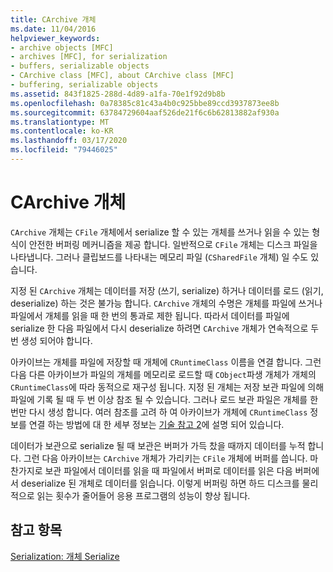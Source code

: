 ```yaml
---
title: CArchive 개체
ms.date: 11/04/2016
helpviewer_keywords:
- archive objects [MFC]
- archives [MFC], for serialization
- buffers, serializable objects
- CArchive class [MFC], about CArchive class [MFC]
- buffering, serializable objects
ms.assetid: 843f1825-288d-4d89-a1fa-70e1f92d9b8b
ms.openlocfilehash: 0a78385c81c43a4b0c925bbe89ccd3937873ee8b
ms.sourcegitcommit: 63784729604aaf526de21f6c6b62813882af930a
ms.translationtype: MT
ms.contentlocale: ko-KR
ms.lasthandoff: 03/17/2020
ms.locfileid: "79446025"
---
```

# <a name="what-is-a-carchive-object"></a>CArchive 개체

`CArchive` 개체는 `CFile` 개체에서 serialize 할 수 있는 개체를 쓰거나 읽을 수 있는 형식이 안전한 버퍼링 메커니즘을 제공 합니다. 일반적으로 `CFile` 개체는 디스크 파일을 나타냅니다. 그러나 클립보드를 나타내는 메모리 파일 (`CSharedFile` 개체) 일 수도 있습니다.

지정 된 `CArchive` 개체는 데이터를 저장 (쓰기, serialize) 하거나 데이터를 로드 (읽기, deserialize) 하는 것은 불가능 합니다. `CArchive` 개체의 수명은 개체를 파일에 쓰거나 파일에서 개체를 읽을 때 한 번의 통과로 제한 됩니다. 따라서 데이터를 파일에 serialize 한 다음 파일에서 다시 deserialize 하려면 `CArchive` 개체가 연속적으로 두 번 생성 되어야 합니다.

아카이브는 개체를 파일에 저장할 때 개체에 `CRuntimeClass` 이름을 연결 합니다. 그런 다음 다른 아카이브가 파일의 개체를 메모리로 로드할 때 `CObject`파생 개체가 개체의 `CRuntimeClass`에 따라 동적으로 재구성 됩니다. 지정 된 개체는 저장 보관 파일에 의해 파일에 기록 될 때 두 번 이상 참조 될 수 있습니다. 그러나 로드 보관 파일은 개체를 한 번만 다시 생성 합니다. 여러 참조를 고려 하 여 아카이브가 개체에 `CRuntimeClass` 정보를 연결 하는 방법에 대 한 세부 정보는 [기술 참고 2](../mfc/tn002-persistent-object-data-format.md)에 설명 되어 있습니다.

데이터가 보관으로 serialize 될 때 보관은 버퍼가 가득 찼을 때까지 데이터를 누적 합니다. 그런 다음 아카이브는 `CArchive` 개체가 가리키는 `CFile` 개체에 버퍼를 씁니다. 마찬가지로 보관 파일에서 데이터를 읽을 때 파일에서 버퍼로 데이터를 읽은 다음 버퍼에서 deserialize 된 개체로 데이터를 읽습니다. 이렇게 버퍼링 하면 하드 디스크를 물리적으로 읽는 횟수가 줄어들어 응용 프로그램의 성능이 향상 됩니다.

## <a name="see-also"></a>참고 항목

[Serialization: 개체 Serialize](../mfc/serialization-serializing-an-object.md)
